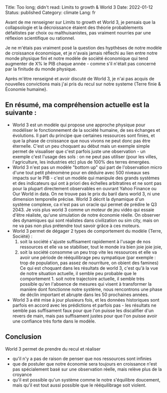 Title: Too long; didn't read: Limits to growth & World 3 
Date: 2022-01-12
Status: published
Category: climate
Lang: fr

Avant de me renseigner sur Limits to growth et World 3, je pensais que la collapsologie et la décroissance étaient des théorie probablements défaitistes par choix ou malthuisanistes, pas vraiment nourries par une réflexion scientifique ou rationnel.

Je ne m'étais pas vraiment posé la question des hypthèses de notre modèle de croissance économique, et je n'avais jamais réflechi au lien entre notre monde physique fini et notre modèle de société économique qui tend augmenter de X% le PIB chaque année - comme s'il n'était pas concerné par la finitude du monde physique.

Après m'être renseigné et avoir discuté de World 3, je n'ai pas acquis de nouvelles convictions mais j'ai pris du recul sur notre systeme {Terre finie & Économie humaine}.

## En résumé, ma compréhension actuelle est la suivante :

- World 3 est un modèle qui propose une approche physique pour modéliser le fonctionnement de la société humaine, de ses échanges et évolutions. Il part du principe que certaines ressources sont finies, et que la phase de croissance que nous vivons ne peut donc pas être éternelle. C'est un peu choquant au début mais un exemple simple permet de visualiser que c'est parfois juste une observation - un exemple c'est l'usage des sols : on ne peut pas utiliser (pour les villes, l'agriculture, les industries etc) plus de 100% des terres émergées.
- World 3 n'est pas un modèle "bottom up" qui part de l'observation micro d'une tout petit phénomène pour en déduire avec 500 niveaux ses impacts sur le PIB - c'est un modèle qui manipule des grands systèmes et des indicateurs qui ont à priori des échelles arbitratires et ne sont pas pour la plupart directement observables en ouvrant Yahoo Finance ou Our World in data. On ne trouve pas le prix du baril dans world 3, ni une dimension temporelle précise. World 3 décrit la dynamique d'un système complexe, ca n'est pas un oracle qui permet de prédire le Q3 2043. Je vois plus world 3 comme un moteur de jeu vidéo qui essaie d'être réaliste, qu'une simulation de notre économie réelle. On observer des dynamiques qui sont réalistes dans civilization ou sim city, mais on ne va pas non plus prétendre tout savoir grâce à ces moteurs.
- World 3 permet de dégager 2 types de comportement du modèle {Terre, Société} :
  1. soit la société s'ajuste suffisament rapidement à l'usage de nos ressources et elle va se stabiliser, tout le monde ira bien joie joie joie,
	2. soit la société consomme un peu trop vite les ressources et elle va avoir une période de rééquilibrage peu sympatique (par exemple : trop de population, pas assez de nourriture, on obient des famines)
	Ce qui est choquant dans les résultats de world 3, c'est qu'à la vue de notre situation actuelle, il semble peu probable que le comportement 1. soit notre trajectoire actuelle, il semble très possible qu'en l'absence de mesures qui visent à transformer la manière dont fonctionne notre système, nous rencontrons une phase de déclin important et abrupte dans les 50 prochaines années.
- World 3 a été mise à jour plusieurs fois, et les données historiques sont parfois en accord avec les prédictions et parfois pas - les résultats ne semble pas suffisament faux pour que l'on puisse les discalifier d'un revers de main, mais pas suffisament justes pour que l'on puisse avoir une confiance très forte dans le modèle.


## Conclusion

World 3 permet de prendre du recul et réaliser
- qu'il n'y a pas de raison de penser que nos ressources sont infinies
- que de postuler que notre économie sera toujours en croissance n'est pas spécialement basé sur une observation réelle, mais relève plus de la croyance
- qu'il est possible qu'un système comme le notre s'équilibre doucement, mais qu'il est tout aussi possible que le rééquilibrage soit violent.

